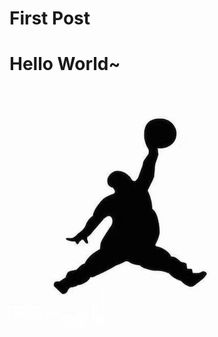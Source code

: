 # First Post


# Hello World~

![image-20220508174850446](index.assets/image-20220508174850446.png)


